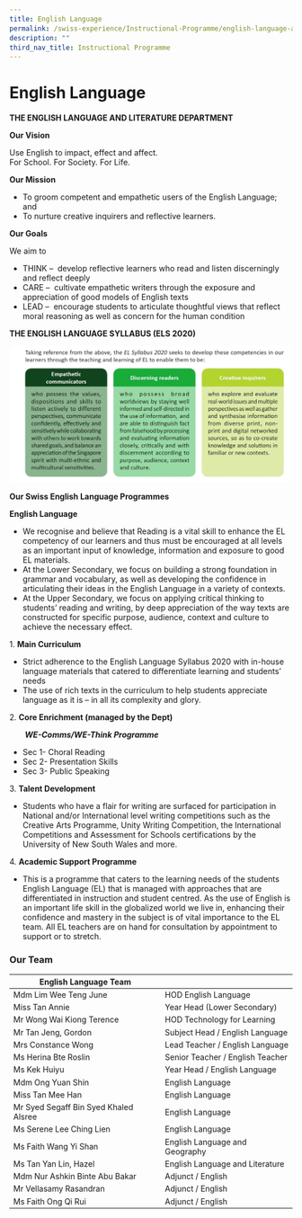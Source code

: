 ```yaml
---
title: English Language
permalink: /swiss-experience/Instructional-Programme/english-language-and-literature/
description: ""
third_nav_title: Instructional Programme
---
```

# English Language

**THE ENGLISH LANGUAGE AND LITERATURE DEPARTMENT**

**Our Vision**

Use English to impact, effect and affect.   
For School. For Society. For Life.

**Our Mission**

*   To groom competent and empathetic users of the English Language; and
*   To nurture creative inquirers and reflective learners.

**Our Goals**

We aim to

*   THINK –  develop reflective learners who read and listen discerningly and reflect deeply
*   CARE –  cultivate empathetic writers through the exposure and appreciation of good models of English texts
*   LEAD –  encourage students to articulate thoughtful views that reflect moral reasoning as well as concern for the human condition

**THE ENGLISH LANGUAGE SYLLABUS (ELS 2020)**

![](/images/Swiss%20Experience/English/EL_Webpage_20202-2.jpg)

**Our Swiss English Language Programmes**

**English Language**

*   We recognise and believe that Reading is a vital skill to enhance the EL competency of our learners and thus must be encouraged at all levels as an important input of knowledge, information and exposure to good EL materials.
*   At the Lower Secondary, we focus on building a strong foundation in grammar and vocabulary, as well as developing the confidence in articulating their ideas in the English Language in a variety of contexts.
*   At the Upper Secondary, we focus on applying critical thinking to students’ reading and writing, by deep appreciation of the way texts are constructed for specific purpose, audience, context and culture to achieve the necessary effect.

1\.  **Main Curriculum**

*   Strict adherence to the English Language Syllabus 2020 with in-house language materials that catered to differentiate learning and students’ needs
*   The use of rich texts in the curriculum to help students appreciate language as it is – in all its complexity and glory.

2\.  **Core Enrichment (managed by the Dept)**

       **_WE-Comms/WE-Think Programme_**

*   Sec 1- Choral Reading
*   Sec 2- Presentation Skills
*   Sec 3- Public Speaking

3\.  **Talent Development**

*   Students who have a flair for writing are surfaced for participation in National and/or International level writing competitions such as the Creative Arts Programme, Unity Writing Competition, the International Competitions and Assessment for Schools certifications by the University of New South Wales and more.

4\.  **Academic Support Programme**

*   This is a programme that caters to the learning needs of the students English Language (EL) that is managed with approaches that are differentiated in instruction and student centred. As the use of English is an important life skill in the globalized world we live in, enhancing their confidence and mastery in the subject is of vital importance to the EL team. All EL teachers are on hand for consultation by appointment to support or to stretch.

### Our Team

| English Language Team |  |
|---|---|
| Mdm Lim Wee Teng June | HOD English Language |
| Miss Tan Annie | Year Head  (Lower Secondary) |
| Mr Wong Wai Kiong Terence | HOD Technology for Learning |
| Mr Tan Jeng, Gordon | Subject Head / English Language |
| Mrs Constance Wong | Lead Teacher / English Language |
| Ms Herina Bte Roslin | Senior Teacher / English Teacher |
| Ms Kek Huiyu | Year Head / English Language |
| Mdm Ong Yuan Shin | English Language |
| Miss Tan Mee Han | English Language |
| Mr Syed Segaff Bin Syed Khaled Alsree | English Language |
| Ms Serene Lee Ching Lien | English Language |
| Ms Faith Wang Yi Shan | English Language and Geography |
| Ms Tan Yan Lin, Hazel | English Language and Literature |
| Mdm Nur Ashkin Binte Abu Bakar | Adjunct / English  |
| Mr Vellasamy Rasandran |  Adjunct / English |
| Ms Faith Ong Qi Rui | Adjunct / English |